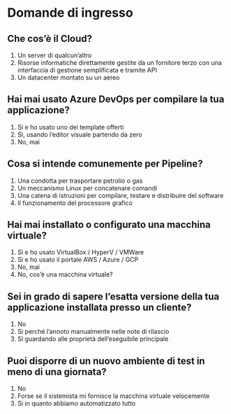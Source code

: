 # Domande di ingresso

## Che cos’è il Cloud?
1.	Un server di qualcun’altro
2.	Risorse informatiche direttamente gestite da un fornitore terzo con una interfaccia di gestione semplificata e tramite API
3.	Un datacenter montato su un aereo

## Hai mai usato Azure DevOps per compilare la tua applicazione?
1.	Sì e ho usato uno dei template offerti
2.	Sì, usando l’editor visuale partendo da zero
3.	No, mai

## Cosa si intende comunemente per Pipeline?
1.	Una condotta per trasportare petrolio o gas
2.	Un meccanismo Linux per concatenare comandi
3.	Una catena di istruzioni per compilare, testare e distribuire del software
4.	Il funzionamento del processore grafico

## Hai mai installato o configurato una macchina virtuale?
1.	Sì e ho usato VirtualBox / HyperV / VMWare
2.	Sì e ho usato il portale AWS / Azure / GCP
3.	No, mai
4.	No, cos’è una macchina virtuale?

## Sei in grado di sapere l’esatta versione della tua applicazione installata presso un cliente?
1.	No
2.	Sì perché l’annoto manualmente nelle note di rilascio
3.	Sì guardando alle proprietà dell’eseguibile principale

## Puoi disporre di un nuovo ambiente di test in meno di una giornata?
1.	No
2.	Forse se il sistemista mi fornisce la macchina virtuale velocemente
3.	Sì in quanto abbiamo automatizzato tutto
